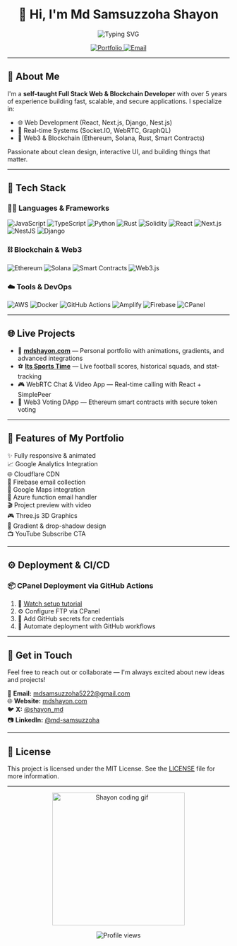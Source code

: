 <h1 align="center">👋 Hi, I'm Md Samsuzzoha Shayon</h1>

<p align="center">
  <img src="https://readme-typing-svg.herokuapp.com?font=Fira+Code&duration=2500&pause=1000&color=FF6E91&vCenter=true&multiline=true&width=600&height=80&lines=Full+Stack+Web+%26+Blockchain+Developer;Freelancer+%7C+Open+Source+Contributor+%7C+Tech+Enthusiast" alt="Typing SVG" />
</p>

<p align="center">
  <a href="https://mdshayon.com" target="_blank">
    <img alt="Portfolio" src="https://img.shields.io/badge/Portfolio-mdshayon.com-ff6e91?style=for-the-badge&logo=google-chrome&logoColor=white" />
  </a>
  <a href="mailto:mdsamsuzzoha5222@gmail.com" target="_blank">
    <img alt="Email" src="https://img.shields.io/badge/Email-mdsamsuzzoha5222@gmail.com-7b2cbf?style=for-the-badge&logo=gmail&logoColor=white" />
  </a>
</p>

---

## 🌟 About Me

I'm a **self-taught Full Stack Web & Blockchain Developer** with over 5 years of experience building fast, scalable, and secure applications. I specialize in:

- 🌐 Web Development (React, Next.js, Django, Nest.js)
- 🧠 Real-time Systems (Socket.IO, WebRTC, GraphQL)
- 🔐 Web3 & Blockchain (Ethereum, Solana, Rust, Smart Contracts)

Passionate about clean design, interactive UI, and building things that matter.

---

## 🚀 Tech Stack

### 👨‍💻 Languages & Frameworks

![JavaScript](https://img.shields.io/badge/-JavaScript-F7DF1E?style=flat-square&logo=javascript&logoColor=black)
![TypeScript](https://img.shields.io/badge/-TypeScript-007ACC?style=flat-square&logo=typescript)
![Python](https://img.shields.io/badge/-Python-3776AB?style=flat-square&logo=python)
![Rust](https://img.shields.io/badge/-Rust-black?style=flat-square&logo=rust)
![Solidity](https://img.shields.io/badge/-Solidity-363636?style=flat-square&logo=solidity)
![React](https://img.shields.io/badge/-React-61DAFB?style=flat-square&logo=react)
![Next.js](https://img.shields.io/badge/-Next.js-000?style=flat-square&logo=next.js)
![NestJS](https://img.shields.io/badge/-Nest.js-E0234E?style=flat-square&logo=nestjs)
![Django](https://img.shields.io/badge/-Django-092E20?style=flat-square&logo=django)

### ⛓ Blockchain & Web3

![Ethereum](https://img.shields.io/badge/-Ethereum-3C3C3D?style=flat-square&logo=ethereum)
![Solana](https://img.shields.io/badge/-Solana-00FFA3?style=flat-square&logo=solana)
![Smart Contracts](https://img.shields.io/badge/-Smart%20Contracts-7844BD?style=flat-square)
![Web3.js](https://img.shields.io/badge/-Web3.js-F16822?style=flat-square)

### ☁️ Tools & DevOps

![AWS](https://img.shields.io/badge/-AWS-232F3E?style=flat-square&logo=amazon-aws)
![Docker](https://img.shields.io/badge/-Docker-2496ED?style=flat-square&logo=docker)
![GitHub Actions](https://img.shields.io/badge/-GitHub%20Actions-2088FF?style=flat-square&logo=github-actions)
![Amplify](https://img.shields.io/badge/-AWS%20Amplify-FF9900?style=flat-square&logo=awsamplify)
![Firebase](https://img.shields.io/badge/-Firebase-FFCA28?style=flat-square&logo=firebase)
![CPanel](https://img.shields.io/badge/-CPanel-FF6E91?style=flat-square&logo=cpanel)

---

## 🌐 Live Projects

- 🔗 **[mdshayon.com](https://mdshayon.com)** — Personal portfolio with animations, gradients, and advanced integrations
- ⚽ **[Its Sports Time](https://itssportstime.com)** — Live football scores, historical squads, and stat-tracking
- 🎮 WebRTC Chat & Video App — Real-time calling with React + SimplePeer
- 🔐 Web3 Voting DApp — Ethereum smart contracts with secure token voting

---

## 🎥 Features of My Portfolio

✨ Fully responsive & animated  
📈 Google Analytics Integration  
🌐 Cloudflare CDN  
📧 Firebase email collection  
📍 Google Maps integration  
📨 Azure function email handler  
🎬 Project preview with video  
🎮 Three.js 3D Graphics  
🎨 Gradient & drop-shadow design  
📺 YouTube Subscribe CTA

---

## ⚙️ Deployment & CI/CD

### 📦 CPanel Deployment via GitHub Actions
1. 🔧 [Watch setup tutorial](https://www.youtube.com/watch?v=x_GZpOGyJpg)
2. ⚙️ Configure FTP via CPanel
3. 🔐 Add GitHub secrets for credentials
4. 🚀 Automate deployment with GitHub workflows

---

## 💬 Get in Touch

Feel free to reach out or collaborate — I'm always excited about new ideas and projects!

📧 **Email:** [mdsamsuzzoha5222@gmail.com](mailto:mdsamsuzzoha5222@gmail.com)  
🌐 **Website:** [mdshayon.com](https://mdshayon.com)  
🐦 **X:** [@shayon_md](https://x.com/shayon_md)  
📷 **LinkedIn:** [@md-samsuzzoha](https://www.linkedin.com/in/md-samsuzzoha/)

---

## 📜 License

This project is licensed under the MIT License. See the [LICENSE](LICENSE) file for more information.

---

<p align="center">
  <img src="https://raw.githubusercontent.com/rahulbanerjee26/githubProfileReadmeGenerator/main/gifs/bubble-gum-man-gaming.gif" width="300" alt="Shayon coding gif" />
</p>

<p align="center">
  <img src="https://komarev.com/ghpvc/?username=shayondev&style=flat-square&color=brightgreen" alt="Profile views" />
</p>

